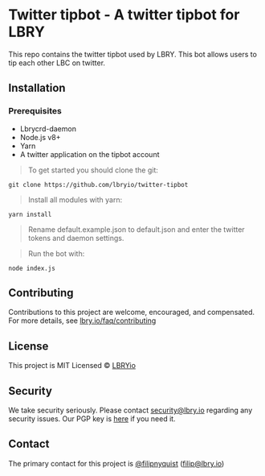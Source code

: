 # Twitter tipbot - A twitter tipbot for LBRY

This repo contains the twitter tipbot used by LBRY. This bot allows users to tip each other LBC on twitter.

## Installation
### Prerequisites
* Lbrycrd-daemon
* Node.js v8+
* Yarn
* A twitter application on the tipbot account

>To get started you should clone the git:
```
git clone https://github.com/lbryio/twitter-tipbot
```
>Install all modules with yarn:
```
yarn install
```
>Rename default.example.json to default.json and enter the twitter tokens and daemon settings.

>Run the bot with:
```
node index.js
```


## Contributing

Contributions to this project are welcome, encouraged, and compensated. For more details, see [lbry.io/faq/contributing](https://lbry.io/faq/contributing)

## License
This project is MIT Licensed &copy; [LBRYio](https://github.com/lbryio)

## Security

We take security seriously. Please contact security@lbry.io regarding any security issues.
Our PGP key is [here](https://keybase.io/lbry/key.asc) if you need it.

## Contact

The primary contact for this project is [@filipnyquist](https://github.com/filipnyquist) (filip@lbry.io)
